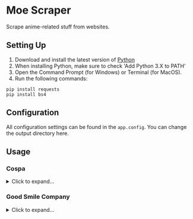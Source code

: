 # Moe Scraper
Scrape anime-related stuff from websites.
## Setting Up
1. Download and install the latest version of [Python](https://www.python.org/downloads/)
2. When installing Python, make sure to check 'Add Python 3.X to PATH'
3. Open the Command Prompt (for Windows) or Terminal (for MacOS).
4. Run the following commands:
```
pip install requests
pip install bs4
```
## Configuration
All configuration settings can be found in the `app.config`. You can change the output directory here.

## Usage
### Cospa
<details>
<summary>Click to expand...</summary>

[Cospa](http://cospa.co.jp/) is a Japanese company that specializes in anime merchandises, focusing on apparels (e.g. T-shirt, bags), linens products (e.g. towels, dakimakura) and occasionally wall scrolls, accessories, key chains, smartphone covers, mugs etc.

Cospa has several domains, but the code works for all domains. The domains are:
* http://cospa.co.jp/
* http://nijigencospa.com/
* http://cospatio.com/
* http://trantrip.com/
* http://www.cospa.com/videsta/

The item ID can be obtained from the URL of the product page. For example, `100719` in `http://cospa.co.jp/detail/id/00000100719`.

#### function cospa_get_item -> dictionary
The `cospa_get_item` function scrapes the product page with the given Item ID and returns a dictonary. It accepts one argument:
* `item_id` - Item ID of the product as a string or integer

| Key | Type | Description |
| --- | --- | --- |
| id | string | Item ID |
| name | string | Item name |
| website | string | Item Page URL |
| jan | string | JAN (Japanese Article Number) |
| price | integer | Item price in Japanese yen |
| image_urls | list | Item image URLs |
| sales_info | list | Item information related to sales (e.g. release dates, event information) |
| comments | list | Item comments and description |
| sizes | list | Item sizes information (e.g. S/M/L/XL sizes for T-shirts) |

```buildoutcfg
import moe_scraper
moe_scraper.cospa_get_item(100719)
# Get information of item with ID 100719.
```

#### function cospa_get_items -> list(dictionary)
The `cospa_get_items` function is similar to `cospa_get_item` function, but accepts an array of Item IDs instead of just one and returns a list of dictionary.
* `item_ids` - Array of ItemIDs (can be array of string or integer)

```buildoutcfg
import moe_scraper
moe_scraper.cospa_get_items([100719, 101021, 100407, 100408, 100409])
# Get information of items with ID 100719, 101021, 100407, 100408, 100409
```

#### function cospa_get_items_expr -> list(dictionary)
The `cospa_get_items_expr` function has the same logic as `cospa_get_items` function but accepts the expression `expr`.

```buildoutcfg
import moe_scraper
moe_scraper.cospa_get_items_expr('100719,101021,100407-100409')
# Get information of items with ID 100719, 101021, 100407, 100408, 100409
```

#### function cospa_download_images
The `cospa_download_images` function accepts two arguments:
* `item_ids` - Array of ItemIDs (can be array of string or integer)
* `save_jan_code` - (Optional) False by default, the name of the image being saved will be the ItemID. If set to be True, the JAN code of the item will used as the name of the image saved.

The output will be saved in the directory that is specified at `COSPA_OUTPUT_IMAGE_FOLDER` in `app.config`.

```buildoutcfg
import moe_scraper
moe_scraper.cospa_download_images([100719, 101021, 100407, 100408, 100409], True)
# Download images of products of item ID 100719, 101021, 100407, 100408 and 100409
```

#### function cospa_download_images_expr
The `cospa_download_images_expr` function has the same logic, but expression `expr` is used instead of array of Item IDs:
```buildoutcfg
import moe_scraper
moe_scraper.cospa_download_images_expr('100719,101021,100407-100409', True)
# Download images of products of item ID 100719, 101021, 100407, 100408 and 100409
```
</details>

### Good Smile Company
<details>
<summary>Click to expand...</summary>

[Good Smile Company](https://www.goodsmile.info) is a Japanese company specializing in anime figures and nendoroids. It also sell goods as well. It has a [English website](https://www.goodsmile.info/en/).

The Item ID can be found in the product page URL. For example, `9900` in `https://www.goodsmile.info/en/product/9900/POP+UP+PARADE+Senku+Ishigami.html`.

#### function goodsmile_get_item -> dictionary
The `goodsmile_get_item` function scrapes the product page with the given Item ID and returns a dictonary. It accepts one argument:
* `item_id` - Item ID of the product as a string or integer
* `is_english` - (Optional) False by default. Retrieves item information from the English website if set as True, otherwise retrieves from Japanese website. Note: Japanese website may contain more items than English ones.

| Key | Type | Description |
| --- | --- | --- |
| id | string | Item ID |
| name | string | Item name |
| series | string | Item series (e.g. anime) |
| manufacturer | string | Item manufacturer |
| category | string | Item category |
| price | string | Item price in Japanese yen |
| release_date | string | Item release date |
| specifications | string | Item specifications |
| sculptor | string | Item sculptor (for figures) |
| website | string | Item Page URL |
| announcement_date | string | Item announcement date (for some goods) |
| description | list | Item descriptions |
| image_urls | list | Item image URLs |
| sizes | list | Item sizes information (e.g. S/M/L size) |
| other_info | dictionary | Other product information that is found on the website but not recognized by the scraper will be listed here as a dictionary |
| related_items | list(dictionary) | Related items to the item will be listed here as list of dictionary. Each dictonary has the item ID `id` and name `name`. |

```buildoutcfg
import moe_scraper
moe_scraper.goodsmile_get_item(9900)
# Get information of item with ID 9900.
```

#### function goodsmile_get_items -> list(dictionary)
The `goodsmile_get_items` function is similar to `goodsmile_get_item` function, but accepts an array of Item IDs instead of just one and returns a list of dictionary.
* `item_ids` - Array of ItemIDs (can be array of string or integer)

```buildoutcfg
import moe_scraper
moe_scraper.goodsmile_get_items([9893, 9894, 9895, 9900])
# Get information of items with ID 9893, 9894, 9895, 9900
```

#### function goodsmile_get_items_expr -> list(dictionary)
The `goodsmile_get_items_expr` function has the same logic as `goodsmile_get_items` function but accepts the expression `expr`.

```buildoutcfg
import moe_scraper
moe_scraper.goodsmile_get_items_expr('9893-9895,9900')
# Get information of items with ID 9893, 9894, 9895, 9900
```

#### function goodsmile_download_images
The `goodsmile_download_images` function accepts one argument:
* `item_ids` - Array of ItemIDs (can be array of string or integer)

The output will be saved in the directory that is specified at `GOODSMILE_OUTPUT_IMAGE_FOLDER` in `app.config`.

```buildoutcfg
import moe_scraper
moe_scraper.goodsmile_download_images([9893, 9894, 9895, 9900])
# Download images of products of item ID 9893, 9894, 9895, 9900
```

#### function goodsmile_download_images_expr
The `goodsmile_download_images_expr` function has the same logic, but expression `expr` is used instead of array of Item IDs:
```buildoutcfg
import moe_scraper
moe_scraper.goodsmile_download_images_expr('9893-9895,9900')
# Download images of products of item ID 9893, 9894, 9895, 9900
```
</details>
